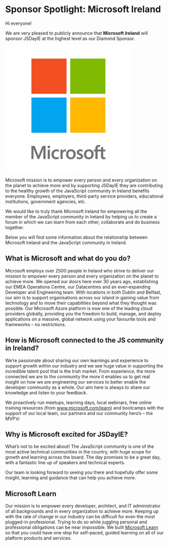 # Sponsor Spotlight: Microsoft Ireland

Hi everyone!

We are very pleased to publicly announce that **Microsoft Ireland** will sponsor JSDayIE at the highest level as our Diamond Sponsor.

![](/media/sponsors_2019/microsoft.png)

Microsoft mission is to empower every person and every organization on the planet to achieve more and by supporting JSDayIE they are contributing to the healthy growth of the JavaScript community in Ireland benefits everyone. Employees, employers, third-party service providers, educational institutions, government agencies, etc.

We would like to truly thank Microsoft Ireland for empowering all the member of the JavaScript community in Ireland by helping us to create a forum in which we can learn from each other, collaborate and do business together.

Below you will find some information about the relationship between Microsoft Ireland and the JavaScript community in Ireland.

## What is Microsoft and what do you do?

Microsoft employs over 2500 people in Ireland who strive to deliver our mission to empower every person and every organization on the planet to achieve more. We opened our doors here over 30 years ago, establishing our EMEA Operations Centre, our Datacentres and an ever-expanding Developer and Engineering team. With locations in both Dublin and Belfast, our aim is to support organisations across our island in gaining value from technology and to move their capabilities beyond what they thought was possible. Our Microsoft Azure platform is now one of the leading cloud providers globally, providing you the freedom to build, manage, and deploy applications on a massive, global network using your favourite tools and frameworks – no restrictions.

## How is Microsoft connected to the JS community in Ireland?

We’re passionate about sharing our own learnings and experience to support growth within our industry and we see huge value in supporting the incredible talent pool that is the Irish market. From experience, the more connected we are to the community the more it enables us to get real insight on how we are engineering our services to better enable the developer community as a whole. Our aim here is always to share our knowledge and listen to your feedback.

We proactively run meetups, learning days, local webinars, free online training resources (from www.microsoft.com/learn) and bootcamps with the support of our local team, our partners and our community hero’s – the MVP’s!

## Why is Microsoft excited for JSDayIE?

What’s not to be excited about! The JavaScript community is one of the most active technical communities in the country, with huge scope for growth and learning across the board. The day promises to be a great day, with a fantastic line up of speakers and technical experts.

Our team is looking forward to seeing you there and hopefully offer some insight, learning and guidance that can help you achieve more.

## Microsoft Learn

Our mission is to empower every developer, architect, and IT administrator of all backgrounds and in every organization to achieve more. Keeping up with the rate of change in our industry can be difficult for even the most plugged-in professional. Trying to do so while juggling personal and professional obligations can be near impossible. We built [Microsoft Learn](https://docs.microsoft.com/en-us/learn/) so that you could have one stop for self-paced, guided learning on all of our platform products and services.
